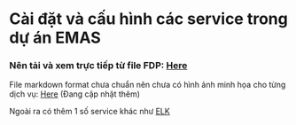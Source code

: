 # Cài đặt và cấu hình các service trong dự án EMAS
### Nên tải và xem trực tiếp từ file FDP: [Here](/EMAS-VNPT-Tài%20liệu%20hướng%20dẫn%20cài%20đặt.pdf)

File markdown format chưa chuẩn nên chưa có hình ảnh minh họa cho từng dịch vụ: [Here](/EMAS.md)
(Đang cập nhật thêm)

Ngoài ra có thêm 1 số service khác như [ELK](/ELK.txt)